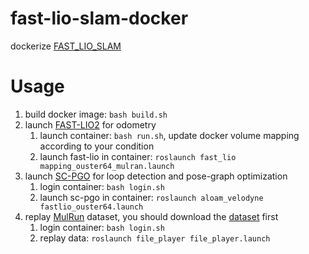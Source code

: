 # fast-lio-slam-docker
dockerize [FAST_LIO_SLAM](https://github.com/gisbi-kim/FAST_LIO_SLAM)

# Usage
1. build docker image: `bash build.sh`
2. launch [FAST-LIO2](https://github.com/hku-mars/FAST_LIO) for odometry 
    1. launch container: `bash run.sh`, update docker volume mapping according to your condition
    2. launch fast-lio in container: `roslaunch fast_lio mapping_ouster64_mulran.launch`
3. launch [SC-PGO](https://github.com/gisbi-kim/SC-A-LOAM) for loop detection and pose-graph optimization
    1. login container: `bash login.sh`
    2. launch sc-pgo in container: `roslaunch aloam_velodyne fastlio_ouster64.launch`
4. replay [MulRun](https://github.com/irapkaist/file_player_mulran) dataset, you should download the [dataset](https://sites.google.com/view/mulran-pr/home) first
    1. login container: `bash login.sh`
    2. replay data: `roslaunch file_player file_player.launch`
   
